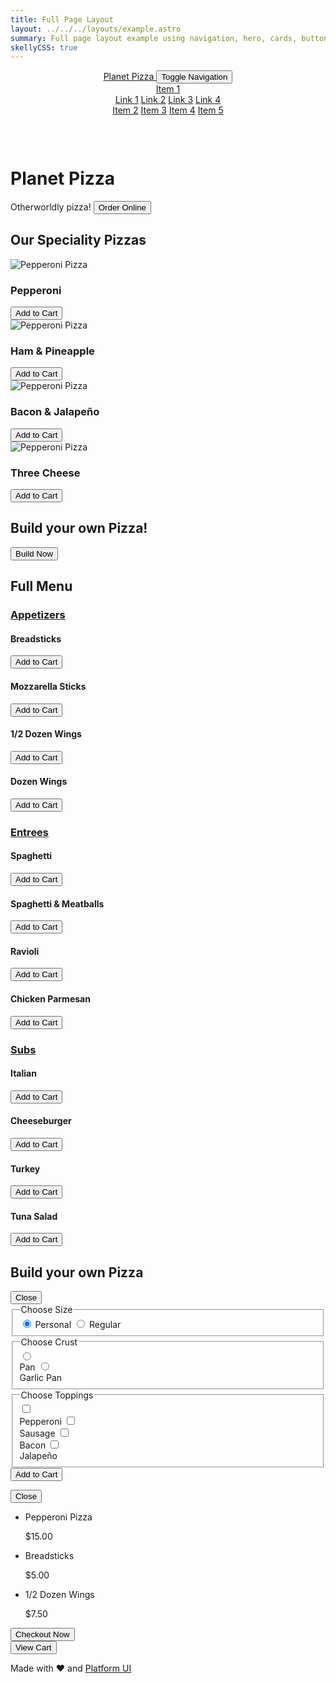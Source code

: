 ```yaml
---
title: Full Page Layout
layout: ../../../layouts/example.astro
summary: Full page layout example using navigation, hero, cards, buttons, accordions, modals, and drawers.
skellyCSS: true
---
```



<header class="site-menu-wrapper px-3 background--black" style="height:100px">
  <a href="#" class="site-logo text--white text--size-lg text--bold flex h-100 flex flex--align-center">
    Planet Pizza
  </a>
  <button class="site-menu-mobile-action px-4 text--white">
    <span class="sr-only">Toggle Navigation</span>
    <i aria-hidden="true" focusable="false" class="pi-menu pi-xl"></i>
  </button>
  <nav class="site-menu text--white">
    <div class="dropdown">
      <a href="#" class="site-menu__item dropdown__trigger h-100">
        Item 1 
        <i class="ml-1 pi-angle-down" aria-hidden="true"></i>
      </a>
      <div class="dropdown__content">
        <a href="#" class="dropdown__content-item">Link 1</a>
        <a href="#" class="dropdown__content-item">Link 2</a>
        <a href="#" class="dropdown__content-item">Link 3</a>
        <a href="#" class="dropdown__content-item">Link 4</a>
      </div>
    </div>
    <a href="#" class="site-menu__item h-100">Item 2</a>
    <a href="#" class="site-menu__item h-100">Item 3</a>
    <a href="#" class="site-menu__item h-100">Item 4</a>
    <a href="#" class="site-menu__item h-100">Item 5</a>
  </nav>
</header>

<div
  class="background-image" 
  data-gradient-direction="to top"
  data-gradient-stop="transparent" 
  data-background-image="https://images.unsplash.com/photo-1590947132387-155cc02f3212?ixlib=rb-1.2.1&ixid=MnwxMjA3fDB8MHxwaG90by1wYWdlfHx8fGVufDB8fHx8&auto=format&fit=crop&w=1170&q=80">
    <div class="background--black-a80 text--center py-4">
      <h1 class="text--size-3xl text--white text--bold">Planet Pizza</h1>
      <span class="text--white flex flex--justify-center text--size-lg">Otherworldly pizza!</span>
      <button class="button button--salmon text--white button--lg my-4 hover-scale">
        <span class="flex flex--align-center">
        <i class="pi-touch mr-2"></i>
        Order Online
        </span>
      </button>
      <p class="m-0">
        <i class="pi-angle-down text--white text--size-xl" aria-hidden="true"></i>
      </p>
     </div>
</div>

<div class="block-container mx-5 mt-5 mb-3">
  <h2 class="text--bold">Our Speciality Pizzas</h2>
</div>

<div class="block-container cards mx-5 pb-4">
  <div class="block tablet-up-6 laptop-up-3 p-2">
    <div class="card hover-shadow hover-scale">
      <img class="card__image" src="https://images.unsplash.com/photo-1584782930699-383ed067a486?ixlib=rb-1.2.1&ixid=MnwxMjA3fDB8MHxwaG90by1wYWdlfHx8fGVufDB8fHx8&auto=format&fit=crop&w=880&q=80" alt="Pepperoni Pizza" />
      <div class="card__content">
        <h3>Pepperoni</h3>
        <p class="skeleton" data-lines="5" role="presentation"></p>
        <button class="button button--salmon text--white">Add to Cart</button>
      </div> 
    </div>
  </div>
  <div class="block tablet-up-6 laptop-up-3 p-2">
    <div class="card hover-shadow hover-scale">
      <img class="card__image" src="https://images.unsplash.com/photo-1584782930699-383ed067a486?ixlib=rb-1.2.1&ixid=MnwxMjA3fDB8MHxwaG90by1wYWdlfHx8fGVufDB8fHx8&auto=format&fit=crop&w=880&q=80" alt="Pepperoni Pizza" />
      <div class="card__content">
        <h3>Ham & Pineapple</h3>
        <p class="skeleton" data-lines="5" role="presentation"></p>
        <button class="button button--salmon text--white">Add to Cart</button>
      </div> 
    </div>
  </div>
  <div class="block tablet-up-6 laptop-up-3 p-2">
    <div class="card hover-shadow hover-scale">
      <img class="card__image" src="https://images.unsplash.com/photo-1584782930699-383ed067a486?ixlib=rb-1.2.1&ixid=MnwxMjA3fDB8MHxwaG90by1wYWdlfHx8fGVufDB8fHx8&auto=format&fit=crop&w=880&q=80" alt="Pepperoni Pizza" />
      <div class="card__content">
        <h3>Bacon & Jalapeño</h3>
        <p class="skeleton" data-lines="5" role="presentation"></p>
        <button class="button button--salmon text--white">Add to Cart</button>
      </div> 
    </div>
  </div>
  <div class="block tablet-up-6 laptop-up-3 p-2">
    <div class="card hover-shadow hover-scale">
      <img class="card__image" src="https://images.unsplash.com/photo-1584782930699-383ed067a486?ixlib=rb-1.2.1&ixid=MnwxMjA3fDB8MHxwaG90by1wYWdlfHx8fGVufDB8fHx8&auto=format&fit=crop&w=880&q=80" alt="Pepperoni Pizza" />
      <div class="card__content">
        <h3>Three Cheese</h3>
        <p class="skeleton" data-lines="5" role="presentation"></p>
        <button class="button button--salmon text--white">Add to Cart</button>
      </div> 
    </div>
  </div>
</div>

<div class="px-3 py-6 text--center background--black-a80">
  <div class="block-container flex--justify-center mx-5">
    <div class="block block-8 text-black">
      <h2 class="text--white text--bold">Build your own Pizza!</h2>
      <button class="button button--salmon text--white button--lg modal__open hover-scale" data-modal="default-modal">Build Now</button>
    </div>
  </div>
</div>

<div class="block-container mx-5 pt-5">
  <h2 class="text--bold">Full Menu</h2>
</div>
<div class="block-container mx-5 pb-4">
  <div class="accordion block-12">
    <a href="#" class="accordion__header px-2 py-2 flex--justify-between flex--align-center">
      <h3 class="m-0 p-0">Appetizers</h3>
      <i class="pi-angle-down accordion__icon text--size-lg"></i>
    </a>
    <div class="accordion__content">
      <div class="block-container">
        <div class="block tablet-up-6 laptop-up-3 p-2">
          <div class="card">
            <div class="card__content">
              <h4>Breadsticks</h4>
              <p class="skeleton" data-lines="5" role="presentation"></p>
              <button class="button button--salmon text--white">Add to Cart</button>
            </div> 
          </div>
        </div>
        <div class="block tablet-up-6 laptop-up-3 p-2">
          <div class="card">
            <div class="card__content">
              <h4>Mozzarella Sticks</h4>
              <p class="skeleton" data-lines="5" role="presentation"></p>
              <button class="button button--salmon text--white">Add to Cart</button>
            </div> 
          </div>
        </div>
        <div class="block tablet-up-6 laptop-up-3 p-2">
          <div class="card">
            <div class="card__content">
              <h4>1/2 Dozen Wings</h4>
              <p class="skeleton" data-lines="5" role="presentation"></p>
              <button class="button button--salmon text--white">Add to Cart</button>
            </div> 
          </div>
        </div>
        <div class="block tablet-up-6 laptop-up-3 p-2">
          <div class="card">
            <div class="card__content">
              <h4>Dozen Wings</h4>
              <p class="skeleton" data-lines="5" role="presentation"></p>
              <button class="button button--salmon text--white">Add to Cart</button>
            </div> 
          </div>
        </div>
      </div>
    </div>
  </div>
  <div class="accordion block-12">
    <a href="#" class="accordion__header px-2 py-2 flex--justify-between flex--align-center">
      <h3 class="m-0 p-0">Entrees</h3>
      <i class="pi-angle-down accordion__icon text--size-lg"></i>
    </a>
    <div class="accordion__content">
      <div class="block-container">
        <div class="block tablet-up-6 laptop-up-3 p-2">
          <div class="card">
            <div class="card__content">
              <h4>Spaghetti</h4>
              <p class="skeleton" data-lines="5" role="presentation"></p>
              <button class="button button--salmon text--white">Add to Cart</button>
            </div> 
          </div>
        </div>
        <div class="block tablet-up-6 laptop-up-3 p-2">
          <div class="card">
            <div class="card__content">
              <h4>Spaghetti & Meatballs</h4>
              <p class="skeleton" data-lines="5" role="presentation"></p>
              <button class="button button--salmon text--white">Add to Cart</button>
            </div> 
          </div>
        </div>
        <div class="block tablet-up-6 laptop-up-3 p-2">
          <div class="card">
            <div class="card__content">
              <h4>Ravioli</h4>
              <p class="skeleton" data-lines="5" role="presentation"></p>
              <button class="button button--salmon text--white">Add to Cart</button>
            </div> 
          </div>
        </div>
        <div class="block tablet-up-6 laptop-up-3 p-2">
          <div class="card">
            <div class="card__content">
              <h4>Chicken Parmesan</h4>
              <p class="skeleton" data-lines="5" role="presentation"></p>
              <button class="button button--salmon text--white">Add to Cart</button>
            </div> 
          </div>
        </div>
      </div>
    </div>
  </div>
  <div class="accordion block-12 mb-5">
    <a href="#" class="accordion__header px-2 py-2 flex--justify-between flex--align-center">
      <h3 class="m-0 p-0">Subs</h3>
      <i class="pi-angle-down accordion__icon text--size-lg"></i>
    </a>
    <div class="accordion__content">
      <div class="block-container">
        <div class="block tablet-up-6 laptop-up-3 p-2">
          <div class="card">
            <div class="card__content">
              <h4>Italian</h4>
              <p class="skeleton" data-lines="5" role="presentation"></p>
              <button class="button button--salmon text--white">Add to Cart</button>
            </div> 
          </div>
        </div>
        <div class="block tablet-up-6 laptop-up-3 p-2">
          <div class="card">
            <div class="card__content">
              <h4>Cheeseburger</h4>
              <p class="skeleton" data-lines="5" role="presentation"></p>
              <button class="button button--salmon text--white">Add to Cart</button>
            </div> 
          </div>
        </div>
        <div class="block tablet-up-6 laptop-up-3 p-2">
          <div class="card">
            <div class="card__content">
              <h4>Turkey</h4>
              <p class="skeleton" data-lines="5" role="presentation"></p>
              <button class="button button--salmon text--white">Add to Cart</button>
            </div> 
          </div>
        </div>
        <div class="block tablet-up-6 laptop-up-3 p-2">
          <div class="card">
            <div class="card__content">
              <h4>Tuna Salad</h4>
              <p class="skeleton" data-lines="5" role="presentation"></p>
              <button class="button button--salmon text--white">Add to Cart</button>
            </div> 
          </div>
        </div>
      </div>
    </div>
  </div>
</div>

<div id="default-modal" class="modal modal--closed">
  <div class="modal__inner">
    <div class="modal__header background--white">
      <h2 class="text--bold">Build your own Pizza</h2>
      <button class="button button--salmon text--white modal__close" data-modal="default-modal">
        Close 
        <i class="pi-times"></i>
      </button>
    </div>
    <div class="modal__content">
      <form action="" class="form">
        <div class="block-container mb-4">
          <fieldset class="pui-form__field block-4">
            <legend>Choose Size</legend>
            <div class="pui-toggle">
              <input id="Tall-2" type="radio" checked name="height">
              <label for="Tall-2">
                <i class="pi-check pi-heavy"></i> Personal
              </label>
              <input id="Short-2" type="radio" name="height">
              <label for="Short-2">
                <i class="pi-check pi-heavy"></i> Regular
              </label>
            </div>
          </fieldset>
        </div>
        <div class="block-container mb-4">
          <fieldset class="form__field">
            <legend>Choose Crust</legend>
            <div class="form__option-group">
              <input id="choose-small" type="radio" name="choose-one">
              <label for="choose-small">
                <div class="input-icons">
                  <i class="pi-circle pi-lg"></i>
                  <i class="pi-circle-solid"></i>
                </div>
                Pan
              </label>
              <input id="choose-bigger" type="radio" name="choose-one">
              <label for="choose-bigger">
                <div class="input-icons">
                  <i class="pi-circle pi-lg"></i>
                  <i class="pi-circle-solid"></i>
                </div>
                Garlic Pan
              </label>
            </div>
          </fieldset>
        </div>
        <div class="block-container mb-4">
          <fieldset class="form__field">
            <legend>Choose Toppings</legend>
            <div class="form__option-group">
              <input id="choose-this-one" type="checkbox">
              <label for="choose-this-one">
                <div class="input-icons">
                  <i class="pi-circle pi-lg"></i>
                  <i class="pi-check pi-heavy"></i>
                </div>
                Pepperoni
              </label>
              <input id="choose-that-one" type="checkbox">
              <label for="choose-that-one">
                <div class="input-icons">
                  <i class="pi-circle pi-lg"></i>
                  <i class="pi-check pi-heavy"></i>
                </div>
                Sausage
              </label>
              <input id="choose-that-one-2" type="checkbox">
              <label for="choose-that-one-2">
                <div class="input-icons">
                  <i class="pi-circle pi-lg"></i>
                  <i class="pi-check pi-heavy"></i>
                </div>
                Bacon
              </label>
              <input id="choose-that-one-3" type="checkbox">
              <label for="choose-that-one-3">
                <div class="input-icons">
                  <i class="pi-circle pi-lg"></i>
                  <i class="pi-check pi-heavy"></i>
                </div>
                Jalapeño
              </label>
            </div>
          </fieldset>
        </div>
        <div class="block-container">
          <button class="button button--salmon text--white mb-2">Add to Cart</button>
        </div>
      </form>
    </div>
  </div>
</div>

<div id="right" class="drawer drawer--closed drawer-right">
  <div class="drawer__inner">
    <div class="drawer__content">
      <div class="flex flex--justify-end">
      <button class="button button--salmon text--white drawer__close" data-drawer="right">
        Close 
        <i class="pi-times"></i>
      </button>
      </div>
      <ul class="list my-4">
        <li class="flex">
          <i class="pi-check mr-3 text--size-md"></i> 
          <p class="border-b border--color-lighter pb-2 mb-0 flex--grow">Pepperoni Pizza</p>
          <p>$15.00</p>
        </li>
        <li class="flex">
          <i class="pi-check mr-3 text--size-md"></i> 
          <p class="border-b border--color-lighter pb-2 mb-0 flex--grow">Breadsticks</p>
          <p>$5.00</p>
        </li>
        <li class="flex">
          <i class="pi-check mr-3 text--size-md"></i> 
          <p class="border-b border--color-lighter pb-2 mb-0 flex--grow">1/2 Dozen Wings</p>
          <p>$7.50</p>
        </li>
      </ul>
      <button class="button button--salmon text--white button--lg hover-scale">Checkout Now</button>
    </div>
  </div>
</div>

<div class="pos-fix pin-right pin-bottom p-4">
<button class="button button--salmon text--white button--lg drawer__open hover-scale" data-drawer="right">
  <i class="pi-tag mr-2"></i>
  View Cart
</button>
</div>

<footer class="px-3 py-4">
  <div class="block-container">
    <div class="block block-12 flex flex--column flex--justify-center flex--align-center">
      <p>Made with <span class="text--negative">&hearts;</span> and <a href="{{ .Site.Params.pui_url }}">Platform UI</a></p>
    </div>
  </div>
</footer>

<script src="https://cdn.jsdelivr.net/npm/@ritterim/skellycss/dist/skelly.js"></script>